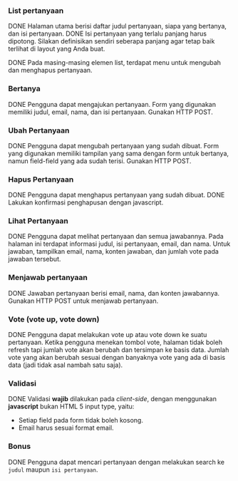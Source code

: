 ### List pertanyaan

DONE Halaman utama berisi daftar judul pertanyaan, siapa yang bertanya, dan isi pertanyaan.
DONE Isi pertanyaan yang terlalu panjang harus dipotong. Silakan definisikan sendiri seberapa panjang agar tetap baik terlihat di layout yang Anda buat.

DONE Pada masing-masing elemen list, terdapat menu untuk mengubah dan menghapus pertanyaan.

### Bertanya

DONE Pengguna dapat mengajukan pertanyaan. Form yang digunakan memiliki judul, email, nama, dan isi pertanyaan. Gunakan HTTP POST.

### Ubah Pertanyaan

DONE Pengguna dapat mengubah pertanyaan yang sudah dibuat. Form yang digunakan memiliki tampilan yang sama dengan form untuk bertanya, namun field-field yang ada sudah terisi. Gunakan HTTP POST.

### Hapus Pertanyaan

DONE Pengguna dapat menghapus pertanyaan yang sudah dibuat.
DONE Lakukan konfirmasi penghapusan dengan javascript.

### Lihat Pertanyaan

DONE Pengguna dapat melihat pertanyaan dan semua jawabannya. Pada halaman ini terdapat informasi judul, isi pertanyaan, email, dan nama. Untuk jawaban, tampilkan email, nama, konten jawaban, dan jumlah vote pada jawaban tersebut.

### Menjawab pertanyaan

DONE Jawaban pertanyaan berisi email, nama, dan konten jawabannya. Gunakan HTTP POST untuk menjawab pertanyaan.


### Vote (vote up, vote down)

DONE Pengguna dapat melakukan vote up atau vote down ke suatu pertanyaan. Ketika pengguna menekan tombol vote, halaman tidak boleh refresh tapi jumlah vote akan berubah dan tersimpan ke basis data. Jumlah vote yang akan berubah sesuai dengan banyaknya vote yang ada di basis data (jadi tidak asal nambah satu saja). 


### Validasi

DONE Validasi **wajib** dilakukan pada *client-side*, dengan menggunakan **javascript** bukan HTML 5 input type, yaitu:
- Setiap field pada form tidak boleh kosong.
- Email harus sesuai format email.

### Bonus

DONE Pengguna dapat mencari pertanyaan dengan melakukan search ke `judul` maupun `isi pertanyaan`.
